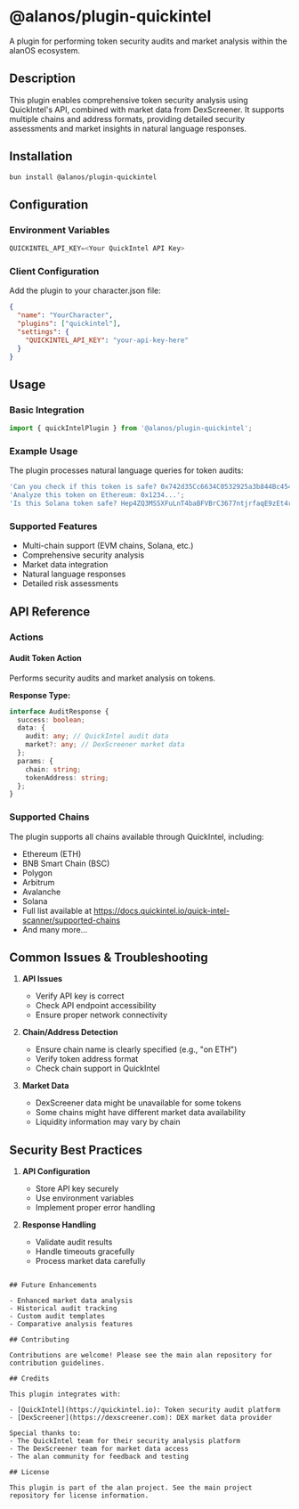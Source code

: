 # @alanos/plugin-quickintel

A plugin for performing token security audits and market analysis within the alanOS ecosystem.

## Description

This plugin enables comprehensive token security analysis using QuickIntel's API, combined with market data from DexScreener. It supports multiple chains and address formats, providing detailed security assessments and market insights in natural language responses.

## Installation

```bash
bun install @alanos/plugin-quickintel
```

## Configuration

### Environment Variables

```typescript
QUICKINTEL_API_KEY=<Your QuickIntel API Key>
```

### Client Configuration

Add the plugin to your character.json file:

```json
{
  "name": "YourCharacter",
  "plugins": ["quickintel"],
  "settings": {
    "QUICKINTEL_API_KEY": "your-api-key-here"
  }
}
```

## Usage

### Basic Integration

```typescript
import { quickIntelPlugin } from '@alanos/plugin-quickintel';
```

### Example Usage

The plugin processes natural language queries for token audits:

```typescript
'Can you check if this token is safe? 0x742d35Cc6634C0532925a3b844Bc454e4438f44e on BSC';
'Analyze this token on Ethereum: 0x1234...';
'Is this Solana token safe? Hep4ZQ3MSSXFuLnT4baBFVBrC3677ntjrfaqE9zEt4rX';
```

### Supported Features

- Multi-chain support (EVM chains, Solana, etc.)
- Comprehensive security analysis
- Market data integration
- Natural language responses
- Detailed risk assessments

## API Reference

### Actions

#### Audit Token Action

Performs security audits and market analysis on tokens.

**Response Type:**

```typescript
interface AuditResponse {
  success: boolean;
  data: {
    audit: any; // QuickIntel audit data
    market?: any; // DexScreener market data
  };
  params: {
    chain: string;
    tokenAddress: string;
  };
}
```

### Supported Chains

The plugin supports all chains available through QuickIntel, including:

- Ethereum (ETH)
- BNB Smart Chain (BSC)
- Polygon
- Arbitrum
- Avalanche
- Solana
- Full list available at https://docs.quickintel.io/quick-intel-scanner/supported-chains
- And many more...

## Common Issues & Troubleshooting

1. **API Issues**

   - Verify API key is correct
   - Check API endpoint accessibility
   - Ensure proper network connectivity

2. **Chain/Address Detection**

   - Ensure chain name is clearly specified (e.g., "on ETH")
   - Verify token address format
   - Check chain support in QuickIntel

3. **Market Data**
   - DexScreener data might be unavailable for some tokens
   - Some chains might have different market data availability
   - Liquidity information may vary by chain

## Security Best Practices

1. **API Configuration**

   - Store API key securely
   - Use environment variables
   - Implement proper error handling

2. **Response Handling**
   - Validate audit results
   - Handle timeouts gracefully
   - Process market data carefully

```

## Future Enhancements

- Enhanced market data analysis
- Historical audit tracking
- Custom audit templates
- Comparative analysis features

## Contributing

Contributions are welcome! Please see the main alan repository for contribution guidelines.

## Credits

This plugin integrates with:

- [QuickIntel](https://quickintel.io): Token security audit platform
- [DexScreener](https://dexscreener.com): DEX market data provider

Special thanks to:
- The QuickIntel team for their security analysis platform
- The DexScreener team for market data access
- The alan community for feedback and testing

## License

This plugin is part of the alan project. See the main project repository for license information.
```
